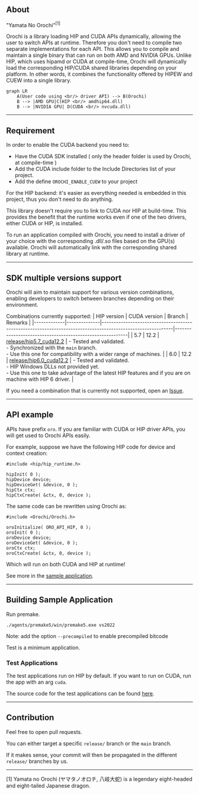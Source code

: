## About

"Yamata No Orochi"<sup>[1]</sup> 

Orochi is a library loading HIP and CUDA APIs dynamically, allowing the user to switch APIs at runtime. Therefore you don't need to compile two separate implementations for each API. This allows you to compile and maintain a single binary that can run on both AMD and NVIDIA GPUs. Unlike HIP, which uses hipamd or CUDA at compile-time, Orochi will dynamically load the corresponding HIP/CUDA shared libraries depending on your platform. In other words, it combines the functionality offered by HIPEW and CUEW into a single library.


```mermaid
graph LR
    A(User code using <br/> driver API) --> B(Orochi)
    B --> |AMD GPU|C(HIP <br/> amdhip64.dll)
    B --> |NVIDIA GPU| D(CUDA <br/> nvcuda.dll)
```

---

## Requirement

In order to enable the CUDA backend you need to:
 * Have the CUDA SDK installed ( only the header folder is used by Orochi, at compile-time )
 * Add the CUDA include folder to the Include Directories list of your project.
 * Add the define `OROCHI_ENABLE_CUEW` to your project

For the HIP backend: it's easier as everything needed is embedded in this project, thus you don't need to do anything.

This library doesn't require you to link to CUDA nor HIP at build-time. This provides the benefit that the runtime works even if one of the two drivers, either CUDA or HIP, is installed.

To run an application compiled with Orochi, you need to install a driver of your choice with the corresponding .dll/.so files based on the GPU(s) available. Orochi will automatically link with the corresponding shared library at runtime.

---

## SDK multiple versions support

Orochi will aim to maintain support for various version combinations, enabling developers to switch between branches depending on their environment.

Combinations currently supported:
| HIP version | CUDA version | Branch                                                                                                     | Remarks |
|-------------|--------------|------------------------------------------------------------------------------------------------------------|----------------------------------------------------------|
| 5.7         | 12.2         | [release/hip5.7_cuda12.2](https://github.com/GPGPU-Desigh-Agents/Orochi/tree/release/hip5.7_cuda12.2) | - Tested and validated.<br> - Synchronized with the `main` branch.<br> - Use this one for compatibility with a wider range of machines. |
| 6.0         | 12.2         | [release/hip6.0_cuda12.2](https://github.com/GPGPU-Desigh-Agents/Orochi/tree/release/hip6.0_cuda12.2) | - Tested and validated.<br> - HIP Windows DLLs not provided yet.<br> - Use this one to take advantage of the latest HIP features and if you are on machine with HIP 6 driver. |

If you need a combination that is currently not supported, open an [Issue](https://github.com/GPGPU-Desigh-Agents/Orochi/issues).

----

## API example 

APIs have prefix `oro`. If you are familiar with CUDA or HIP driver APIs, you will get used to Orochi APIs easily.  

For example, suppose we have the following HIP code for device and context creation:

```
#include <hip/hip_runtime.h>

hipInit( 0 );
hipDevice device;
hipDeviceGet( &device, 0 );
hipCtx ctx;
hipCtxCreate( &ctx, 0, device );

```


The same code can be rewritten using Orochi as:


```
#include <Orochi/Orochi.h>

oroInitialize( ORO_API_HIP, 0 );
oroInit( 0 );
oroDevice device;
oroDeviceGet( &device, 0 );
oroCtx ctx;
oroCtxCreate( &ctx, 0, device );
```
Which will run on both CUDA and HIP at runtime!

See more in the [sample application](./Test/main.cpp).

----

## Building Sample Application

Run premake. 

```
./agents/premake5/win/premake5.exe vs2022
```
Note: add the option `--precompiled` to enable precompiled bitcode

Test is a minimum application.

### Test Applications

The test applications run on HIP by default. If you want to run on CUDA, run the app with an arg `cuda`. 

The source code for the test applications can be found [here](./Test/).

----

## Contribution

Feel free to open pull requests.

You can either target a specific `release/` branch or the `main` branch.

If it makes sense, your commit will then be propagated in the different `release/` branches by us.

----

[1] Yamata no Orochi (ヤマタノオロチ, 八岐大蛇) is a legendary eight-headed and eight-tailed Japanese dragon.
